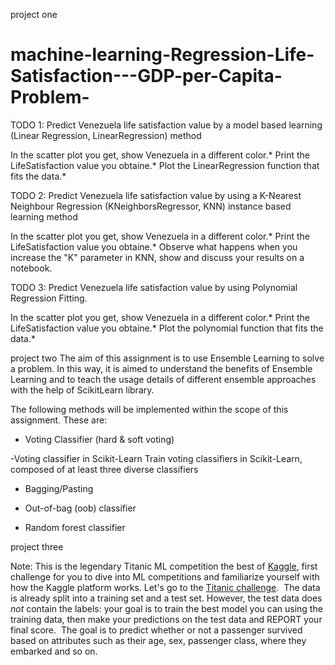 project one 
# machine-learning-Regression-Life-Satisfaction---GDP-per-Capita-Problem-
TODO 1: Predict Venezuela life satisfaction value by a model based learning (Linear Regression, LinearRegression) method

In the scatter plot you get, show Venezuela in a different color.*
Print the LifeSatisfaction value you obtaine.*
Plot the LinearRegression function that fits the data.*
 

TODO 2: Predict Venezuela life satisfaction value by using a K-Nearest Neighbour Regression (KNeighborsRegressor, KNN) instance based learning method

In the scatter plot you get, show Venezuela in a different color.*
Print the LifeSatisfaction value you obtaine.*
Observe what happens when you increase the "K" parameter in KNN, show and discuss your results on a notebook.

 

TODO 3: Predict Venezuela life satisfaction value by using Polynomial Regression Fitting.

In the scatter plot you get, show Venezuela in a different color.*
Print the LifeSatisfaction value you obtaine.*
Plot the polynomial function that fits the data.*


project two
The aim of this assignment is to use Ensemble Learning to solve a problem. In this way, it is aimed to understand the benefits of Ensemble Learning and to teach the usage details of different ensemble approaches with the help of ScikitLearn library. 

The following methods will be implemented within the scope of this assignment. These are:
- Voting Classifier (hard & soft voting)

-Voting classifier in Scikit-Learn Train voting classifiers in Scikit-Learn, composed of at least three diverse classifiers

- Bagging/Pasting

- Out-of-bag (oob) classifier

- Random forest classifier

project three

Note: This is the legendary Titanic ML competition the best of [Kaggle](https://www.kaggle.com/),  first challenge for you to dive into ML competitions and familiarize yourself with how the Kaggle platform works. Let's go to the [Titanic challenge](https://www.kaggle.com/c/titanic).
​
The data is already split into a training set and a test set. However, the test data does *not* contain the labels: your goal is to train the best model you can using the training data, then make your predictions on the test data and REPORT your final score.
​
The goal is to predict whether or not a passenger survived based on attributes such as their age, sex, passenger class, where they embarked and so on.
​
